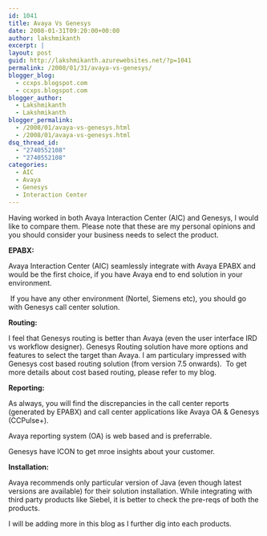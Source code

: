 ```yaml
---
id: 1041
title: Avaya Vs Genesys
date: 2008-01-31T09:20:00+00:00
author: lakshmikanth
excerpt: |
layout: post
guid: http://lakshmikanth.azurewebsites.net/?p=1041
permalink: /2008/01/31/avaya-vs-genesys/
blogger_blog:
  - ccxps.blogspot.com
  - ccxps.blogspot.com
blogger_author:
  - Lakshmikanth
  - Lakshmikanth
blogger_permalink:
  - /2008/01/avaya-vs-genesys.html
  - /2008/01/avaya-vs-genesys.html
dsq_thread_id:
  - "2740552108"
  - "2740552108"
categories:
  - AIC
  - Avaya
  - Genesys
  - Interaction Center
---
```

Having worked in both Avaya Interaction Center (AIC) and Genesys, I would like to compare them. Please note that these are my personal opinions and you should consider your business needs to select the product.

**EPABX:**

Avaya Interaction Center (AIC) seamlessly integrate with Avaya EPABX and would be the first choice, if you have Avaya end to end solution in your environment. 

 If you have any other environment (Nortel, Siemens etc), you should go with Genesys call center solution. 

**Routing:**

I feel that Genesys routing is better than Avaya (even the user interface IRD vs workflow designer). Genesys Routing solution have more options and features to select the target than Avaya. I am particulary impressed with Genesys cost based routing solution (from version 7.5 onwards).  To get more details about cost based routing, please refer to my blog.

**Reporting:**

As always, you will find the discrepancies in the call center reports (generated by EPABX) and call center applications like Avaya OA & Genesys (CCPulse+).

Avaya reporting system (OA) is web based and is preferrable.

Genesys have ICON to get mroe insights about your customer.

**Installation:**

Avaya recommends only particular version of Java (even though latest versions are available) for their solution installation. While integrating with third party products like Siebel, it is better to check the pre-reqs of both the products.

I will be adding more in this blog as I further dig into each products.